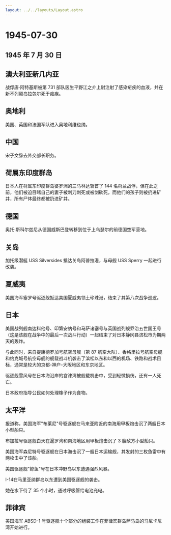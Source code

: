 ```yaml
---
layout: ../../layouts/Layout.astro
---
```


# 1945-07-30

## 1945 年 7 月 30 日

## 澳大利亚新几内亚

战俘唐·阿特基斯被第 731
部队医生平野江之介上尉注射了感染疟疾的血液，并在新不列颠岛拉包尔死于疟疾。

## 奥地利

美国、英国和法国军队进入奥地利维也纳。

## 中国

宋子文辞去外交部长职务。

## 荷属东印度群岛

日本人在荷属东印度群岛婆罗洲的三马林达斩首了 144
名荷兰战俘，但在此之前，他们被迫目睹自己的妻子被刺刀刺死或被剑砍死，而他们的孩子则被扔进矿井，所有尸体最终都被扔进矿井。

## 德国

奥托·斯科尔兹尼从德国威斯巴登转移到位于上乌瑟尔的前德国空军营地。

## 关岛

加托级潜艇 USS Silversides 抵达关岛阿普拉港，与母舰 USS Sperry
一起进行改装。

## 夏威夷

美国海军塞罗号驱逐舰抵达美国夏威夷领土珍珠港，结束了其第八次战争巡逻。

## 日本

美国战列舰南达科他号、印第安纳号和马萨诸塞号与英国战列舰乔治五世国王号（这是该舰在战争中的最后一次战斗行动）一起结束了对日本静冈县滨松市为期两天的轰炸。

与此同时，来自提康德罗加号航空母舰（第 87
航空大队）、香格里拉号航空母舰和约克城号航空母舰的舰载战斗机袭击了滨松以东和以西的机场、铁路和战术目标，通常是较大的京都-神户-大阪地区和东京地区。

驱逐舰雪风号在日本海沿岸的宫津湾被舰载机击中，受到轻微损伤，还有一人死亡。

日本政府指导公民如何处理橡子作为食物。

## 太平洋

报道称，美国海军"布莱尼"号驱逐舰在马来亚附近的南海用甲板炮击沉了两艘日本小型船只。

布加拉号驱逐舰白天在暹罗湾和南海地区用甲板炮击沉了 3 艘敌方小型船只。

美国海军森尼特号驱逐舰在日本海击沉了一艘日本运输舰，其发射的三枚鱼雷中有两枚击中了该船。

美国驱逐舰"鲸鱼"号在日本冲野岛以东遭遇强烈风暴。

I-14在马里亚纳群岛以东遭到美国驱逐舰的袭击。

她在水下待了 35 个小时，通过呼吸管给电池充电。

## 菲律宾

美国海军 ABSD-1
号驱逐舰十个部分的组装工作在菲律宾群岛萨马岛的马尼卡尼湾开始进行。